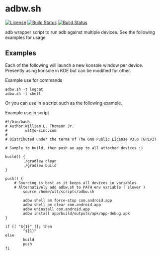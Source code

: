 # adbw.sh
[![License](https://img.shields.io/badge/license-GPLv3-blue.svg?style=plastic)](https://github.com/Obsidian-StudiosInc/adbw/blob/master/LICENSE)
[![Build Status](https://img.shields.io/travis/Obsidian-StudiosInc/adbw/master.svg?style=plastic)](https://travis-ci.org/Obsidian-StudiosInc/adbw)
[![Build Status](https://img.shields.io/shippable/5840e5d7e2ab4d0f0058b4b1/master.svg?style=plastic)](https://app.shippable.com/projects/5840e5d7e2ab4d0f0058b4b1/)

adb wrapper script to run adb against multiple devices. See the following 
examples for usage

## Examples
Each of the following will launch a new konsole window per device. 
Presently using konsole in KDE but can be modified for other.

Example use for commands
```shell
adbw.sh -t logcat
adbw.sh -t shell
```

Or you can use in a script such as the following example.

Example use in script
```shell
#!/bin/bash
# Author William L. Thomson Jr.
#        wlt@o-sinc.com
#
# Distributed under the terms of The GNU Public License v3.0 (GPLv3)

# Sample to build, then push an app to all attached devices :)

build() {
        ./gradlew clean
        ./gradlew build
}

push() {
	# Sourcing is best as it keeps all devices in variables
	# Alternatively add adbw.sh to PATH env variable ( slower )
        source /home/wlt/scripts/adbw.sh

        adbw shell am force-stop com.android.app
        adbw shell pm clear com.android.app
        adbw uninstall com.android.app
        adbw install app/build/outputs/apk/app-debug.apk
}

if [[ "${1}" ]]; then
        "${1}"
else
        build
        push
fi

```

